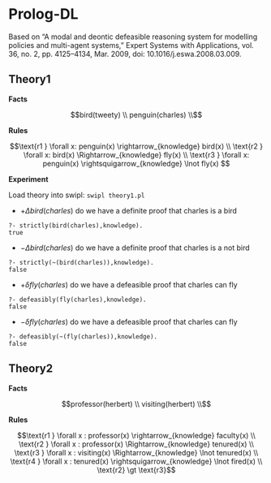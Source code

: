 # Prolog-DL

Based on “A modal and deontic defeasible reasoning system for modelling policies and multi-agent systems,” Expert Systems with Applications, vol. 36, no. 2, pp. 4125–4134, Mar. 2009, doi: 10.1016/j.eswa.2008.03.009.

## Theory1

**Facts**

```math
bird(tweety) \\
penguin(charles) \\
```

**Rules**

```math
\text{r1 } \forall x: penguin(x) \rightarrow_{knowledge} bird(x) \\
\text{r2 } \forall x: bird(x) \Rightarrow_{knowledge} fly(x) \\
\text{r3 } \forall x: penguin(x) \rightsquigarrow_{knowledge} \lnot fly(x) 
```

**Experiment**

Load theory into swipl: `swipl theory1.pl`

- $+\Delta bird(charles)$ do we have a definite proof that charles is a bird

```
?- strictly(bird(charles),knowledge).
true
```

- $-\Delta bird(charles)$ do we have a definite proof that charles is a not bird

```
?- strictly(~(bird(charles)),knowledge).
false
```

- $+\delta fly(charles)$ do we have a defeasible proof that charles can fly

```
?- defeasibly(fly(charles),knowledge).
false
```

- $-\delta fly(charles)$ do we have a defeasible proof that charles can fly

```
?- defeasibly(~(fly(charles)),knowledge).
false
```

## Theory2

**Facts**

```math
professor(herbert) \\
visiting(herbert) \\
```

**Rules**

```math
\text{r1 } \forall x : professor(x) \rightarrow_{knowledge} faculty(x) \\
\text{r2 } \forall x : professor(x) \Rightarrow_{knowledge} tenured(x) \\
\text{r3 } \forall x : visiting(x) \Rightarrow_{knowledge} \lnot tenured(x) \\
\text{r4 } \forall x : tenured(x) \rightsquigarrow_{knowledge} \lnot fired(x) \\
\text{r2} \gt \text{r3}
```


